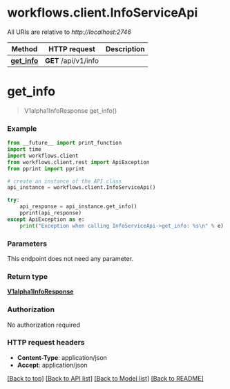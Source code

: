 # workflows.client.InfoServiceApi

All URIs are relative to *http://localhost:2746*

Method | HTTP request | Description
------------- | ------------- | -------------
[**get_info**](InfoServiceApi.md#get_info) | **GET** /api/v1/info | 


# **get_info**
> V1alpha1InfoResponse get_info()



### Example
```python
from __future__ import print_function
import time
import workflows.client
from workflows.client.rest import ApiException
from pprint import pprint

# create an instance of the API class
api_instance = workflows.client.InfoServiceApi()

try:
    api_response = api_instance.get_info()
    pprint(api_response)
except ApiException as e:
    print("Exception when calling InfoServiceApi->get_info: %s\n" % e)
```

### Parameters
This endpoint does not need any parameter.

### Return type

[**V1alpha1InfoResponse**](V1alpha1InfoResponse.md)

### Authorization

No authorization required

### HTTP request headers

 - **Content-Type**: application/json
 - **Accept**: application/json

[[Back to top]](#) [[Back to API list]](../README.md#documentation-for-api-endpoints) [[Back to Model list]](../README.md#documentation-for-models) [[Back to README]](../README.md)

